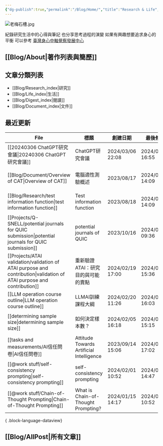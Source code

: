 ```yaml
---
{"dg-publish":true,"permalink":"/Blog/Home/","title":"Research & Life","tags":["blog","gardenEntry","gardenEntry"],"created":"2023-02-16T00:00:00.000Z","updated":"2024-02-06T23:10"}
---
```



![老梅石槽.jpg](/img/user/Blog/images/%E8%80%81%E6%A2%85%E7%9F%B3%E6%A7%BD.jpg)

紀錄研究生活中的心得與筆記
也分享思考過程的演變
如果有興趣想要追求身心的平衡
可以參考 [臺灣身心中軸覺察發展中心](https://bmaa.tw)

## [[Blog/About\|著作列表與簡歷]]

## 文章分類列表

- [[Blog/Research_index\|研究]]
- [[Blog/Life_index\|生活]]
- [[Blog/Digest_index\|閱讀]]
- [[Blog/Document_index\|文件]]

## 最近更新


<div class="transclusion internal-embed is-loaded"><div class="markdown-embed">





| File                                                                                                                     | 標題                                       | 創建日期              | 最後修改              | 類別                                      |
| ------------------------------------------------------------------------------------------------------------------------ | ---------------------------------------- | ----------------- | ----------------- | --------------------------------------- |
| [[20240306 ChatGPT研究會議\|20240306 ChatGPT研究會議]]                                                                        | ChatGPT研究會議                              | 2024/03/06  22:08 | 2024/03/19  16:55 | <ul><li>research</li></ul>              |
| [[Blog/Document/Overview of CAT\|Overview of CAT]]                                                                    | 電腦適性測驗概述                                 | 2023/08/17        | 2024/03/11  14:09 | <ul><li>blog</li><li>document</li></ul> |
| [[Blog/Research/test information function\|test information function]]                                                | Test information function                | 2023/08/18        | 2024/03/11  14:09 | <ul><li>blog</li><li>document</li></ul> |
| [[Projects/Q-SNELL/potential journals for QUIC submission\|potential journals for QUIC submission]]                   | potential journals of QUIC               | 2023/10/16        | 2024/03/04  09:36 | <ul><li>project</li><li>note</li></ul>  |
| [[Projects/ATAI validation/validation of ATAI purpose and contribution\|validation of ATAI purpose and contribution]] | 重新驗證ATAI：研究目的與可能的賣點                      | 2024/02/19  17:00 | 2024/02/23  15:36 | <ul><li>research</li><li>note</li></ul> |
| [[LLM operation course outline\|LLM operation course outline]]                                                        | LLMAI訓練課程大綱                              | 2024/02/20  11:26 | 2024/02/22  16:03 | \-                                      |
| [[determining sample size\|determining sample size]]                                                                  | 如何決定樣本數？                                 | 2024/02/05  16:18 | 2024/02/21  15:15 | <ul><li>note</li><li>research</li></ul> |
| [[tasks and measurements/AI信任問卷\|AI信任問卷]]                                                                             | Attitude Towards Artificial Intelligence | 2023/09/14  15:06 | 2024/02/19  17:02 | <ul><li>research</li><li>note</li></ul> |
| [[@work stuff/self-consistency prompting\|self-consistency prompting]]                                                | self-consistency prompting               | 2024/02/01  10:52 | 2024/02/01  14:47 | \-                                      |
| [[@work stuff/Chain-of-Thought Prompting\|Chain-of-Thought Prompting]]                                                | What is Chain-of-Thought Prompting?      | 2024/01/15  14:17 | 2024/02/01  10:52 | \-                                      |

{ .block-language-dataview}

</div></div>


## [[Blog/AllPost\|所有文章]]
